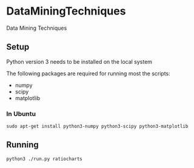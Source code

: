 # DataMiningTechniques

Data Mining Techniques

## Setup

Python version 3 needs to be installed on the local system

The following packages are required for running most the scripts:

 * numpy
 * scipy
 * matplotlib

### In Ubuntu

    sudo apt-get install python3-numpy python3-scipy python3-matplotlib
    
## Running

    python3 ./run.py ratiocharts